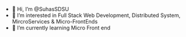 - 👋 Hi, I’m @SuhasSDSU
- 👀 I’m interested in Full Stack Web Development, Distributed System, MircroServices & Micro-FrontEnds
- 🌱 I’m currently learning Micro Front end

<!---
SuhasSDSU/SuhasSDSU is a ✨ special ✨ repository because its `README.md` (this file) appears on your GitHub profile.
You can click the Preview link to take a look at your changes.
--->
